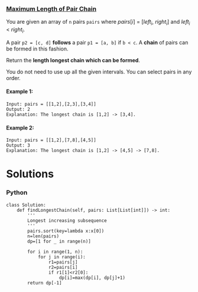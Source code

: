 ### [Maximum Length of Pair Chain](https://leetcode.com/problems/maximum-length-of-pair-chain/) <br>

You are given an array of `n` pairs `pairs` where $pairs[i]$ = [$left_i$, $right_i$] and $left_i$ < $right_i$.

A pair `p2 = [c, d]` **follows** a pair `p1 = [a, b]` if `b < c`. A **chain** of pairs can be formed in this fashion.

Return the **length longest chain which can be formed**.

You do not need to use up all the given intervals. You can select pairs in any order.



#### Example 1:

```
Input: pairs = [[1,2],[2,3],[3,4]]
Output: 2
Explanation: The longest chain is [1,2] -> [3,4].

```

#### Example 2:

```
Input: pairs = [[1,2],[7,8],[4,5]]
Output: 3
Explanation: The longest chain is [1,2] -> [4,5] -> [7,8].

```

# Solutions

### Python
```
class Solution:
    def findLongestChain(self, pairs: List[List[int]]) -> int:
        '''
        Longest increasing subsequence
        '''
        pairs.sort(key=lambda x:x[0])
        n=len(pairs)
        dp=[1 for _ in range(n)]

        for i in range(1, n):
            for j in range(i):
                r1=pairs[j]
                r2=pairs[i]
                if r1[1]<r2[0]:
                    dp[i]=max(dp[i], dp[j]+1)
        return dp[-1]

```
